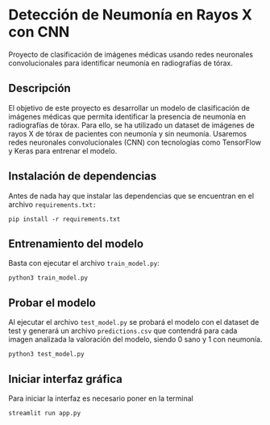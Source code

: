 # Detección de Neumonía en Rayos X con CNN

Proyecto de clasificación de imágenes médicas usando redes neuronales convolucionales para identificar neumonía en radiografías de tórax.

## Descripción

El objetivo de este proyecto es desarrollar un modelo de clasificación de imágenes médicas que permita identificar la presencia de neumonía en radiografías de tórax. Para ello, se ha utilizado un dataset de imágenes de rayos X de tórax de pacientes con neumonía y sin neumonía. Usaremos redes neuronales convolucionales (CNN) con tecnologías como TensorFlow y Keras para entrenar el modelo.

## Instalación de dependencias

Antes de nada hay que instalar las dependencias que se encuentran en el archivo `requirements.txt:`

```
pip install -r requirements.txt
```

## Entrenamiento del modelo

Basta con ejecutar el archivo `train_model.py`:

```
python3 train_model.py
```

## Probar el modelo

Al ejecutar el archivo `test_model.py` se probará el modelo con el dataset de test y generará un archivo `predictions.csv` que contendrá para cada imagen analizada la valoración del modelo, siendo 0 sano y 1 con neumonía.

```
python3 test_model.py
```
## Iniciar interfaz gráfica

Para iniciar la interfaz es necesario poner en la terminal

```
streamlit run app.py
```
